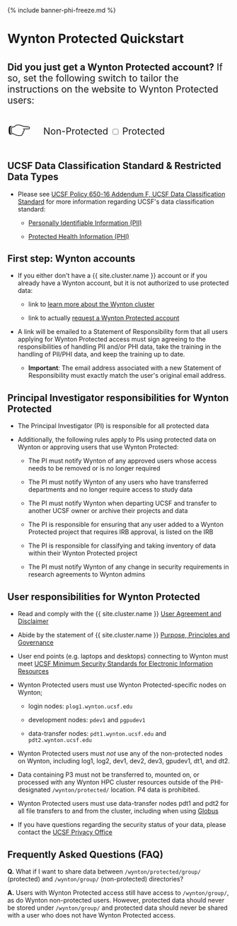 {% include banner-phi-freeze.md %}

# Wynton Protected Quickstart

<div class="alert alert-warning" role="alert" style="margin-top: 3ex; font-size: 150%;" markdown="1">
  
  **Did you just get a Wynton Protected account?**  If so, set the following
  switch to tailor the instructions on the website to Wynton Protected users:
  
  <div style="padding: 0.1ex">
    <span style="font-size: 200%; vertical-align: middle; padding-right: 1ex;">👉</span>
    <span style="vertical-align: middle">
      Non-Protected <label class="switch" title="View site as a Non-Protected or Protected user">
        <input type="checkbox" id="toggle-phi-2">
        <span class="slider round"></span>
      </label> Protected
    </span>
  </div>
</div>

## UCSF Data Classification Standard & Restricted Data Types

* Please see [UCSF Policy 650-16 Addendum F, UCSF Data Classification Standard] for more information regarding UCSF's data classification standard:

  - [Personally Identifiable Information (PII)]

  - [Protected Health Information (PHI)]


## First step: Wynton accounts

* If you either don't have a {{ site.cluster.name }} account or if you already have a Wynton account, but it is not authorized to use protected data:

  - link to [learn more about the Wynton cluster](/hpc/about/join.html)
  
  - link to actually [request a Wynton Protected account](https://ucsf.service-now.com/ucsfit?id=ucsf_sc_cat_item&sys_id=68f9651f1bf47c50683e0ed8624bcbac)

* A link will be emailed to a Statement of Responsibility form that all users applying for Wynton Protected access must sign agreeing to the responsibilities of handling PII and/or PHI data, take the training in the handling of PII/PHI data, and keep the training up to date.

  - **Important**: The email address associated with a new Statement of Responsibility must exactly match the user's original email address.


## Principal Investigator responsibilities for Wynton Protected

* The Principal Investigator (PI) is responsible for all protected data

* Additionally, the following rules apply to PIs using protected data on Wynton or approving users that use Wynton Protected:

  - The PI must notify Wynton of any approved users whose access needs to be removed or is no longer required
  
  - The PI must notify Wynton of any users who have transferred departments and no longer require access to study data
  
  - The PI must notify Wynton when departing UCSF and transfer to another UCSF owner or archive their projects and data
  
  - The PI is responsible for ensuring that any user added to a Wynton Protected project that requires IRB approval, is listed on the IRB
  
  - The PI is responsible for classifying and taking inventory of data within their Wynton Protected project
  
  - The PI must notify Wynton of any change in security requirements in research agreements to Wynton admins


## User responsibilities for Wynton Protected

* Read and comply with the {{ site.cluster.name }} [User Agreement and Disclaimer](/hpc/about/user-agreement.html)

* Abide by the statement of {{ site.cluster.name }} [Purpose, Principles and Governance](/hpc/about/governance.html)

* User end points (e.g. laptops and desktops) connecting to Wynton must meet [UCSF Minimum Security Standards for Electronic Information Resources]

* Wynton Protected users must use Wynton Protected-specific nodes on Wynton;

  - login nodes: `plog1.wynton.ucsf.edu`
  
  - development nodes: `pdev1` and `pgpudev1`

  - data-transfer nodes: `pdt1.wynton.ucsf.edu` and `pdt2.wynton.ucsf.edu`

* Wynton Protected users must _not_ use any of the non-protected nodes on Wynton, including log1, log2, dev1, dev2, dev3, gpudev1, dt1, and dt2.

* Data containing P3 must not be transferred to, mounted on, or processed with any Wynton HPC cluster resources outside of the PHI-designated `/wynton/protected/` location. P4 data is prohibited.

* Wynton Protected users must use data-transfer nodes pdt1 and pdt2 for all file transfers to and from the cluster, including when using [Globus](/hpc/transfers/globus.html#globus-for-phi-users)

* If you have questions regarding the security status of your data, please contact the [UCSF Privacy Office](https://hipaa.ucsf.edu/)


## Frequently Asked Questions (FAQ)

**Q.** What if I want to share data between `/wynton/protected/group/` (protected) and `/wynton/group/` (non-protected) directories?

**A.** Users with Wynton Protected access still have access to `/wynton/group/`, as do Wynton non-protected users. However, protected data should never be stored under `/wynton/group/` and protected data should never be shared with a user who does not have Wynton Protected access.


[UCSF Policy 650-16 Addendum F, UCSF Data Classification Standard]: https://it.ucsf.edu/standard-guideline/ucsf-policy-650-16-addendum-f-ucsf-data-classification-standard
[Personally Identifiable Information (PII)]: https://it.ucsf.edu/standard-guideline/ucsf-policy-650-16-addendum-f-ucsf-data-classification-standard#PII
[Protected Health Information (PHI)]: https://it.ucsf.edu/standard-guideline/ucsf-policy-650-16-addendum-f-ucsf-data-classification-standard#phi
[request a Wynton PHI account]: https://ucsf.service-now.com/ucsfit?id=ucsf_sc_cat_item&sys_id=68f9651f1bf47c50683e0ed8624bcbac&sysparm_category=40c0305b7b92d000e2dc8180984d4d9f
[UCSF Minimum Security Standards for Electronic Information Resources]: https://it.ucsf.edu/standard-guideline/ucsf-650-16-addendum-b-ucsf-minimum-security-standards-electronic-information
